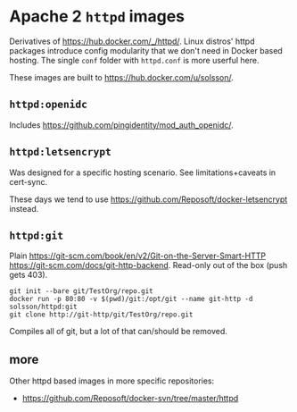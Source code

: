 # Apache 2 `httpd` images

Derivatives of https://hub.docker.com/_/httpd/. Linux distros' httpd packages introduce config modularity that we don't need in Docker based hosting. The single `conf` folder with `httpd.conf` is more userful here.

These images are built to https://hub.docker.com/u/solsson/.

## `httpd:openidc`

Includes https://github.com/pingidentity/mod_auth_openidc/.

## `httpd:letsencrypt`

Was designed for a specific hosting scenario. See limitations+caveats in cert-sync.

These days we tend to use https://github.com/Reposoft/docker-letsencrypt instead.

## `httpd:git`

Plain https://git-scm.com/book/en/v2/Git-on-the-Server-Smart-HTTP https://git-scm.com/docs/git-http-backend.
Read-only out of the box (push gets 403).
```
git init --bare git/TestOrg/repo.git
docker run -p 80:80 -v $(pwd)/git:/opt/git --name git-http -d solsson/httpd:git
git clone http://git-http/git/TestOrg/repo.git
```

Compiles all of git, but a lot of that can/should be removed.

## more

Other httpd based images in more specific repositories:

 * https://github.com/Reposoft/docker-svn/tree/master/httpd
